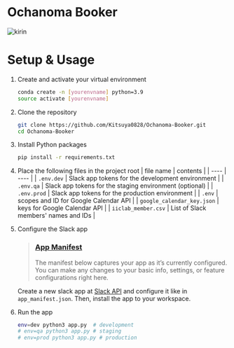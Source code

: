 # Ochanoma Booker
![kirin](https://user-images.githubusercontent.com/98066319/197503841-260f7b0f-f6e1-45f8-9e44-e05778bf8ac3.gif)


# Setup & Usage

1. Create and activate your virtual environment
    ```bash
    conda create -n [yourenvname] python=3.9
    source activate [yourenvname]
    ```

2. Clone the repository
    ```bash
    git clone https://github.com/Kitsuya0828/Ochanoma-Booker.git
    cd Ochanoma-Booker
    ```

3. Install Python packages
    ```bash
    pip install -r requirements.txt
    ```

4. Place the following files in the project root
    |  file name  |  contents  |
    | ---- | ---- |
    |  `.env.dev`  |  Slack app tokens for the development environment  |
    |  `.env.qa`  |  Slack app tokens for the staging environment (optional)  |
    |  `.env.prod`  |  Slack app tokens for the production environment  |
    |  `.env`  |  scopes and ID for Google Calendar API  |
    |  `google_calendar_key.json`  |  keys for Google Calendar API  |
    |  `iiclab_member.csv`  |  List of Slack members' names and IDs  |

5. Configure the Slack app
    > ### [App Manifest](https://api.slack.com/reference/manifests)
    >
    > The manifest below captures your app as it’s currently configured. You can make any changes to your basic info, settings, or feature configurations right here.

    Create a new slack app at [Slack API](https://api.slack.com/) and configure it like in `app_manifest.json`. Then, install the app to your workspace.

6. Run the app
    ```bash
    env=dev python3 app.py  # development
    # env=qa python3 app.py # staging
    # env=prod python3 app.py # production
    ```